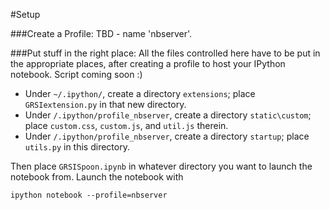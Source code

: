 #Setup

###Create a Profile:
TBD - name 'nbserver'.

###Put stuff in the right place:
All the files controlled here have to be put in the appropriate places, after creating a profile to host your IPython notebook.  Script coming soon :)

- Under `~/.ipython/`, create a directory `extensions`; place `GRSIextension.py` in that new directory.
- Under `/.ipython/profile_nbserver`, create a directory `static\custom`; place `custom.css`, `custom.js`, and `util.js` therein.
- Under `/.ipython/profile_nbserver`, create a directory `startup`; place `utils.py` in this directory.

Then place `GRSISpoon.ipynb` in whatever directory you want to launch the notebook from.  Launch the notebook with
    
    ipython notebook --profile=nbserver
